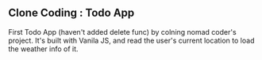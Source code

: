## Clone Coding : Todo App
First Todo App (haven't added delete func) by colning nomad coder's project. It's built with Vanila JS, and read the user's current location to load the weather info of it.  


